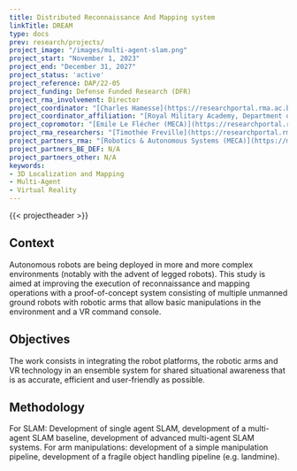 ```yaml
---
title: Distributed Reconnaissance And Mapping system
linkTitle: DREAM
type: docs
prev: research/projects/
project_image: "/images/multi-agent-slam.png"
project_start: "November 1, 2023"
project_end: "December 31, 2027"
project_status: 'active'
project_reference: DAP/22-05
project_funding: Defense Funded Research (DFR)
project_rma_involvement: Director
project_coordinator: "[Charles Hamesse](https://researchportal.rma.ac.be/en/persons/charles-hamesse)"
project_coordinator_affiliation: "[Royal Military Academy, Department of Mathematics (MWMW)](https://researchportal.rma.ac.be/en/organisations/mathematics)"
project_copromotor: "[Emile Le Flécher (MECA)](https://researchportal.rma.ac.be/fr/persons/emile-le-fl%C3%A9cher)"
project_rma_researchers: "[Timothée Freville](https://researchportal.rma.ac.be/en/persons/timoth%C3%A9e-fr%C3%A9ville), [Alessandra Miuccio (MECA)](https://researchportal.rma.ac.be/en/persons/alessandra-miuccio-2)"
project_partners_rma: "[Robotics & Autonomous Systems (MECA)](https://mecatron.rma.ac.be/)"
project_partners_BE_DEF: N/A 
project_partners_other: N/A 
keywords:
- 3D Localization and Mapping
- Multi-Agent
- Virtual Reality
---
```


{{< projectheader >}}

## Context
Autonomous robots are being deployed in more and more complex environments (notably with the advent of legged robots). This study is aimed at improving the execution of reconnaissance and mapping operations with a proof-of-concept system consisting of multiple unmanned ground robots with robotic arms that allow basic manipulations in the environment and a VR command console.

## Objectives
The work consists in integrating the robot platforms, the robotic arms and VR technology in an ensemble system for shared situational awareness that is as accurate, efficient and user-friendly as possible.

## Methodology
For SLAM: Development of single agent SLAM, development of a multi-agent SLAM baseline, development of advanced multi-agent SLAM systems. For arm manipulations: development of a simple manipulation pipeline, development of a fragile object handling pipeline (e.g. landmine). 